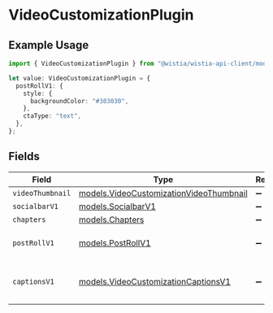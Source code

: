 # VideoCustomizationPlugin

## Example Usage

```typescript
import { VideoCustomizationPlugin } from "@wistia/wistia-api-client/models";

let value: VideoCustomizationPlugin = {
  postRollV1: {
    style: {
      backgroundColor: "#303030",
    },
    ctaType: "text",
  },
};
```

## Fields

| Field                                                                                    | Type                                                                                     | Required                                                                                 | Description                                                                              |
| ---------------------------------------------------------------------------------------- | ---------------------------------------------------------------------------------------- | ---------------------------------------------------------------------------------------- | ---------------------------------------------------------------------------------------- |
| `videoThumbnail`                                                                         | [models.VideoCustomizationVideoThumbnail](../models/videocustomizationvideothumbnail.md) | :heavy_minus_sign:                                                                       | N/A                                                                                      |
| `socialbarV1`                                                                            | [models.SocialbarV1](../models/socialbarv1.md)                                           | :heavy_minus_sign:                                                                       | N/A                                                                                      |
| `chapters`                                                                               | [models.Chapters](../models/chapters.md)                                                 | :heavy_minus_sign:                                                                       | N/A                                                                                      |
| `postRollV1`                                                                             | [models.PostRollV1](../models/postrollv1.md)                                             | :heavy_minus_sign:                                                                       | Adds a Call To Action to your Video                                                      |
| `captionsV1`                                                                             | [models.VideoCustomizationCaptionsV1](../models/videocustomizationcaptionsv1.md)         | :heavy_minus_sign:                                                                       | Enables closed captions for the video                                                    |
